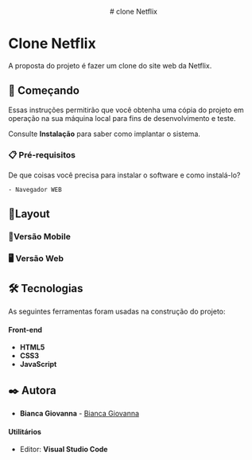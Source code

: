 
<p align="center">
   # clone Netflix
</p>


# Clone Netflix

A proposta do projeto é fazer um clone do site web da Netflix.

## 🚀 Começando

Essas instruções permitirão que você obtenha uma cópia do projeto em operação na sua máquina local para fins de desenvolvimento e teste.

Consulte **Instalação** para saber como implantar o sistema.

### 📋 Pré-requisitos

De que coisas você precisa para instalar o software e como instalá-lo?

```
- Navegador WEB
```

## 🎨Layout

### 📱Versão Mobile
<p align="center">
   <!-- <img src="./github/conjuntoMobile.png" alt="Proffy" /> -->
</p>


### 🖥 Versão Web
<p align="center">
   <!-- <img src="./github/conjuntoWeb.png" alt="Proffy" /> -->
</p>


## 🛠️ Tecnologias

As seguintes ferramentas foram usadas na construção do projeto:
#### Front-end
- **HTML5**
- **CSS3**
- **JavaScript**

## ✒️ Autora
* **Bianca Giovanna** - [Bianca Giovanna](https://github.com/BiancaGiovanna)

#### **Utilitários**

-   Editor:  **Visual Studio Code**


